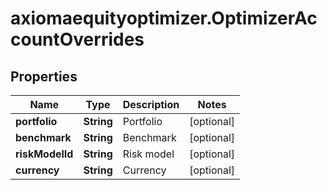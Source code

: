 # axiomaequityoptimizer.OptimizerAccountOverrides

## Properties

Name | Type | Description | Notes
------------ | ------------- | ------------- | -------------
**portfolio** | **String** | Portfolio | [optional] 
**benchmark** | **String** | Benchmark | [optional] 
**riskModelId** | **String** | Risk model | [optional] 
**currency** | **String** | Currency | [optional] 


